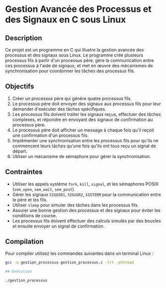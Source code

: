 # Gestion Avancée des Processus et des Signaux en C sous Linux

## Description

Ce projet est un programme en C qui illustre la gestion avancée des processus et des signaux sous Linux. Le programme crée plusieurs processus fils à partir d'un processus père, gère la communication entre ces processus à l'aide de signaux, et met en œuvre des mécanismes de synchronisation pour coordonner les tâches des processus fils.

## Objectifs

1. Créer un processus père qui génère quatre processus fils.
2. Le processus père doit envoyer des signaux aux processus fils pour leur demander d'exécuter des tâches spécifiques.
3. Les processus fils doivent traiter les signaux reçus, effectuer des tâches complexes, et répondre en envoyant des signaux de confirmation au processus père.
4. Le processus père doit afficher un message à chaque fois qu'il reçoit une confirmation d'un processus fils.
5. Implémenter une synchronisation entre les processus fils pour qu'ils ne commencent leurs tâches qu'une fois qu'ils ont tous reçu un signal de départ.
6. Utiliser un mécanisme de sémaphore pour gérer la synchronisation.

## Contraintes

- Utiliser les appels système `fork`, `kill`, `signal`, et les sémaphores POSIX (`sem_open`, `sem_wait`, `sem_post`).
- Gérer les signaux `SIGUSR1`, `SIGUSR2`, `SIGTERM` pour la communication entre le père et les fils.
- Utiliser `sleep` pour simuler des tâches dans les processus fils.
- Assurer une bonne gestion des processus et des signaux pour éviter les conditions de course.
- Les processus fils doivent effectuer des calculs simulés par des boucles et ensuite envoyer un signal de confirmation.


## Compilation

Pour compiler utilisez les commandes suivantes dans un terminal Linux :

```sh
gcc -o gestion_processus gestion_processus.c -lrt -pthread

## Exécution 

./gestion_processus

